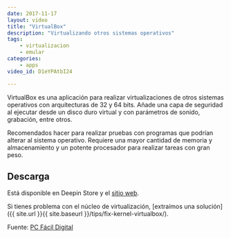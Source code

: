 ```yaml
---
date: 2017-11-17
layout: video
title: "VirtualBox"
description: "Virtualizando otros sistemas operativos"
tags:
    - virtualizacion
    - emular
categories:
    - apps
video_id: D1eYPAtbI24

---
```

<!--more-->

VirtualBox es una aplicación para realizar virtualizaciones de otros sistemas operativos con arquitecturas de 32 y 64 bits. Añade una capa de seguridad al ejecutar desde un disco duro virtual y con parámetros de sonido, grabación, entre otros.

Recomendados hacer para realizar pruebas con programas que podrían alterar al sistema operativo. Requiere una mayor cantidad de memoria y almacenamiento y un potente procesador para realizar tareas con gran peso.

## Descarga

Está disponible en Deepin Store y el [sitio web](https://www.virtualbox.org/).

Si tienes problema con el núcleo de virtualización, [extraímos una solución]({{ site.url }}{{ site.baseurl }}/tips/fix-kernel-virtualbox/).

Fuente: [PC Fácil Digital](https://www.youtube.com/channel/UCKPlk0uN5ydu5kH03CY9EVQ)
